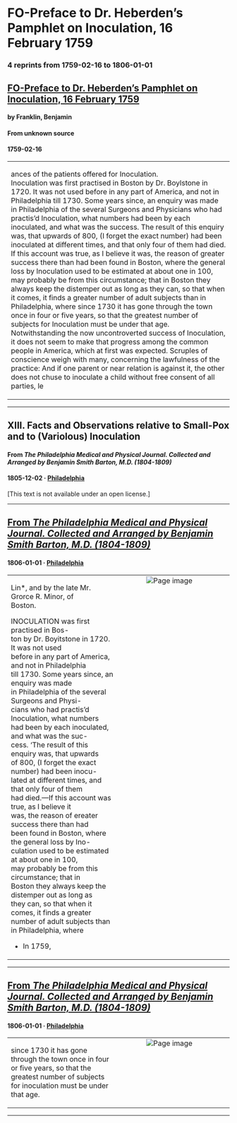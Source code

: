 
# FO-Preface to Dr. Heberden’s Pamphlet on Inoculation, 16 February 1759

### 4 reprints from 1759-02-16 to 1806-01-01

## [FO-Preface to Dr. Heberden’s Pamphlet on Inoculation, 16 February 1759](https://founders.archives.gov/documents/Franklin/01-08-02-0073)

#### by Franklin, Benjamin

#### From unknown source

#### 1759-02-16

<table style="width: 100%;"><tr><td style="width: 50%">

ances of the patients offered for Inoculation.  
Inoculation was first practised in Boston by Dr. Boylstone in 1720. It was not used before in any part of America, and not in Philadelphia till 1730. Some years since, an enquiry was made in Philadelphia of the several Surgeons and Physicians who had practis’d Inoculation, what numbers had been by each inoculated, and what was the success. The result of this enquiry was, that upwards of 800, (I forget the exact number) had been inoculated at different times, and that only four of them had died. If this account was true, as I believe it was, the reason of greater success there than had been found in Boston, where the general loss by Inoculation used to be estimated at about one in 100, may probably be from this circumstance; that in Boston they always keep the distemper out as long as they can, so that when it comes, it finds a greater number of adult subjects than in Philadelphia, where since 1730 it has gone through the town once in four or five years, so that the greatest number of subjects for Inoculation must be under that age.  
Notwithstanding the now uncontroverted success of Inoculation, it does not seem to make that progress among the common people in America, which at first was expected. Scruples of conscience weigh with many, concerning the lawfulness of the practice: And if one parent or near relation is against it, the other does not chuse to inoculate a child without free consent of all parties, le
</td></tr></table>

---

## XIII. Facts and Observations relative to Small-Pox and to (Variolous) Inoculation

#### From _The Philadelphia Medical and Physical Journal. Collected and Arranged by Benjamin Smith Barton, M.D. (1804-1809)_

#### 1805-12-02 &middot; [Philadelphia](http://dbpedia.org/resource/Philadelphia)

[This text is not available under an open license.]

---

## [From _The Philadelphia Medical and Physical Journal. Collected and Arranged by Benjamin Smith Barton, M.D. (1804-1809)_](https://archive.org/details/sim_philadelphia-medical-and-physical-journal_1806_2/page/n95/mode/1up?view=theater)

#### 1806-01-01 &middot; [Philadelphia](http://dbpedia.org/resource/Philadelphia)

<table style="width: 100%;"><tr><td style="width: 50%">

  
Lin*, and by the late Mr. Grorce R. Minor, of  
Boston.  
  
INOCULATION was first practised in Bos-  
ton by Dr. Boyitstone in 1720. It was not used  
before in any part of America, and not in Philadelphia  
till 1730. Some years since, an enquiry was made  
in Philadelphia of the several Surgeons and Physi-  
cians who had practis’d Inoculation, what numbers  
had been by each inoculated, and what was the suc-  
cess. ‘The result of this enquiry was, that upwards  
of 800, (I forget the exact number) had been inocu-  
lated at different times, and that only four of them  
had died.—If this account was true, as I believe it  
was, the reason of ereater success there than had  
been found in Boston, where the general loss by Ino-  
culation used to be estimated at about one in 100,  
may probably be from this circumstance; that in  
Boston they always keep the distemper out as long as  
they can, so that when it comes, it finds a greater  
number of adult subjects than in Philadelphia, where  
  
* In 1759,
</td><td style="width: 50%; max-height: 75%; margin: auto; display: block;">
<img alt="Page image" src="https://iiif.archive.org/iiif/sim_philadelphia-medical-and-physical-journal_1806_2&#0036;95/pct:20.053217,34.701606,63.328495,50.166616/,600/0/default.jpg"/>
</td>
</tr></table>

---

## [From _The Philadelphia Medical and Physical Journal. Collected and Arranged by Benjamin Smith Barton, M.D. (1804-1809)_](https://archive.org/details/sim_philadelphia-medical-and-physical-journal_1806_2/page/n96/mode/1up?view=theater)

#### 1806-01-01 &middot; [Philadelphia](http://dbpedia.org/resource/Philadelphia)

<table style="width: 100%;"><tr><td style="width: 50%">

  
  
since 1730 it has gone through the town once in four  
or five years, so that the greatest number of subjects  
for inoculation must be under that age.
</td><td style="width: 50%; max-height: 75%; margin: auto; display: block;">
<img alt="Page image" src="https://iiif.archive.org/iiif/sim_philadelphia-medical-and-physical-journal_1806_2&#0036;96/pct:18.166425,14.268404,62.868892,6.164799/600,/0/default.jpg"/>
</td>
</tr></table>

---

